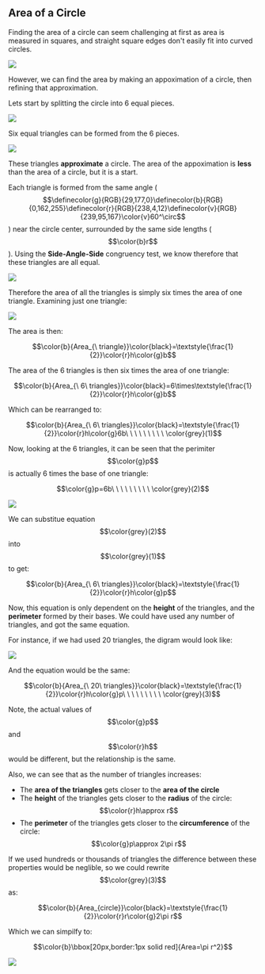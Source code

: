 ## Area of a Circle

Finding the area of a circle can seem challenging at first as area is measured in squares, and straight square edges don't easily fit into curved circles.

![](./01_CircleArea.png)

However, we can find the area by making an appoximation of a circle, then refining that approximation.

Lets start by splitting the circle into 6 equal pieces.

![](./02_Split.png)

Six equal triangles can be formed from the 6 pieces.

![](./03_Triangles.png)

These triangles **approximate** a circle. The area of the appoximation is **less** than the area of a circle, but it is a start.

Each triangle is formed from the same angle ($$\definecolor{g}{RGB}{29,177,0}\definecolor{b}{RGB}{0,162,255}\definecolor{r}{RGB}{238,4,12}\definecolor{v}{RGB}{239,95,167}\color{v}60^\circ$$) near the circle center, surrounded by the same side lengths ($$\color{b}r$$). Using the **Side-Angle-Side** congruency test, we know therefore that these triangles are all equal.

![](./03a_Triangles.png)

Therefore the area of all the triangles is simply six times the area of one triangle. Examining just one triangle:

![](./04_AreaTriangle.png)

The area is then:

$$\color{b}{Area_{\ triangle}}\color{black}=\textstyle{\frac{1}{2}}\color{r}h\color{g}b$$

The area of the 6 triangles is then six times the area of one triangle:

$$\color{b}{Area_{\ 6\ triangles}}\color{black}=6\times\textstyle{\frac{1}{2}}\color{r}h\color{g}b$$

Which can be rearranged to:

$$\color{b}{Area_{\ 6\ triangles}}\color{black}=\textstyle{\frac{1}{2}}\color{r}h\color{g}6b\ \ \ \ \ \ \ \ \ \color{grey}(1)$$

Now, looking at the 6 triangles, it can be seen that the perimiter $$\color{g}p$$ is actually 6 times the base of one triangle:

$$\color{g}p=6b\ \ \ \ \ \ \ \ \ \color{grey}(2)$$

![](./05_AreaPolygon.png)

We can substitue equation $$\color{grey}(2)$$ into $$\color{grey}(1)$$ to get:

$$\color{b}{Area_{\ 6\ triangles}}\color{black}=\textstyle{\frac{1}{2}}\color{r}h\color{g}p$$

Now, this equation is only dependent on the **height** of the triangles, and the **perimeter** formed by their bases. We could have used any number of triangles, and got the same equation.

For instance, if we had used 20 triangles, the digram would look like:

![](./06_Area20.png)

And the equation would be the same:

$$\color{b}{Area_{\ 20\ triangles}}\color{black}=\textstyle{\frac{1}{2}}\color{r}h\color{g}p\ \ \ \ \ \ \ \ \ \color{grey}(3)$$

Note, the actual values of $$\color{g}p$$ and $$\color{r}h$$ would be different, but the relationship is the same.

Also, we can see that as the number of triangles increases:

* The **area of the triangles** gets closer to the **area of the circle**
* The **height** of the triangles gets closer to the **radius** of the circle: $$\color{r}h\approx r$$
* The **perimeter** of the triangles gets closer to the **circumference** of the circle: $$\color{g}p\approx 2\pi r$$

If we used hundreds or thousands of triangles the difference between these properties would be neglible, so we could rewrite $$\color{grey}(3)$$ as:

$$\color{b}{Area_{circle}}\color{black}=\textstyle{\frac{1}{2}}\color{r}r\color{g}2\pi r$$

Which we can simpilfy to:

$$\color{b}\bbox[20px,border:1px solid red]{Area=\pi r^2}$$

![](./07_Circle.png)

